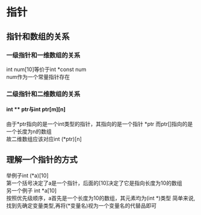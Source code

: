 # 指针
## 指针和数组的关系
### 一级指针和一维数组的关系
int num[10]等价于int *const num  
num作为一个常量指针存在
### 二级指针和二维数组的关系
#### int ** ptr与int ptr[m][n]
由于*ptr指向的是一个int类型的指针，其指向的是一个指针 *ptr 
而ptr[]指向的是一个长度为n的数组  
故二维数组应该对应int (*ptr)[n]
## 理解一个指针的方式
举例子int (*a)[10]  
第一个括号决定了a是一个指针，后面的[10]决定了它是指向长度为10的数组  
另一个例子 int *a[10]  
按照优先级顺序，a首先是一个长度为10的数组，其元素均为(int *)类型
简单来说,找到先确定变量类型,再将(*变量名)视为一个变量名的代替品即可